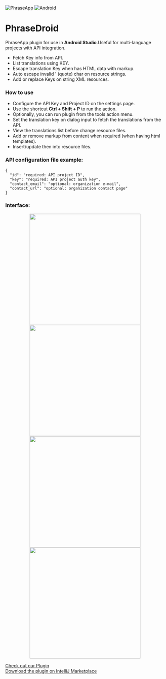 ![PhraseApp](https://img.shields.io/badge/PhraseApp-blue) ![Android](https://img.shields.io/badge/ANDROID-green)

# PhraseDroid
PhraseApp plugin for use in <strong>Android Studio</strong>.Useful for multi-language projects with API integration.

- Fetch Key info from API.
- List translations using KEY.
- Escape translation Key when has HTML data with markup.
- Auto escape invalid ' (quote) char on resource strings.
- Add or replace Keys on string XML resources.

### How to use
- Configure the API Key and Project ID on the settings page.
- Use the shortcut <strong>Ctrl + Shift + P</strong> to run the action.
- Optionally, you can run plugin from the tools action menu.
- Set the translation key on dialog input to fetch the translations from the API.
- View the translations list before change resource files.
- Add or remove markup from content when required (when having html templates).
- Insert/update then into resource files.

### API configuration file example:
```
{
  "id": "required: API project ID",
  "key": "required: API project auth key",
  "contact_email": "optional: organization e-mail",
  "contact_url": "optional: organization contact page"
}
```

### Interface:
<p align="center" width="100%">
    <img src="https://github.com/thiago-you/phrase-droid/assets/23344256/7b3fe4c3-3c83-48f5-a676-c89aba72467a" width="350"/>
    <img src="https://github.com/thiago-you/phrase-droid/assets/23344256/87832a04-0d65-4e77-8282-5e63cefbed91" width="350"/>
    <img src="https://github.com/thiago-you/phrase-droid/assets/23344256/7af01437-cea5-4729-833f-75d03b4ba73e" width="350"/>
    <img src="https://github.com/thiago-you/phrase-droid/assets/23344256/04107dcb-9e72-4a72-97aa-57f2d58f1746" width="350"/>
</p>

[Check out our Plugin](https://github.com/thiago-you/phrase-droid/docs/plugin.html)
<br>
[Download the plugin on IntelliJ Marketplace](https://github.com/thiago-you/phrase-droid/docs/marketplace.html)
